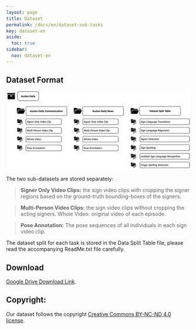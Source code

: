 ```yaml
---
layout: page
title: Dataset
permalink: /docs/en/dataset-sub-tasks
key: dataset-en
aside:
  toc: true
sidebar:
  nav: dataset-en
---
```



<!-- # Test


## Dataset Collection

### Step 1



### Step 2



### Step 3



## Annotations -->



## Dataset Format





<div style="width:100%; margin:0 auto;" align="center" markdown="1">
  <img class="image image--xl" src="./auslan_website_data_format.jpg"/>
</div>


The two sub-datasets are stored separately:

  > **Signer Only Video Clips:** the sign video clips with cropping the signer regions based on the ground-truth bounding-boxes of the signers. 

  > **Multi-Person Video Clips:** the sign video clips without cropping the acting signers.
  Whole Video: original video of each episode.

  > **Pose Annotation:** The pose sequences of all individuals in each sign video clip.

The dataset split for each task is stored in the Data Split Table file, please read the accompanying ReadMe.txt file carefully.



<!-- # Test 2 -->




## Download

[Google Drive Download Link](https://drive.google.com/drive/folders/17E5wgq1ig7-WynNskG-8tTMoOnGlVh4V?usp=sharing).


## Copyright:

Our dataset follows the copyright [Creative Commons BY-NC-ND 4.0 license](https://creativecommons.org/licenses/by-nc-nd/4.0/).
